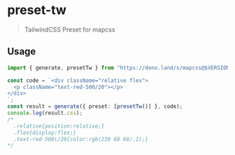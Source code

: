 # preset-tw

> TailwindCSS Preset for mapcss

## Usage

```ts
import { generate, presetTw } from "https://deno.land/x/mapcss@$VERSION/mod.ts";

const code = `<div className="relative flex">
  <p className="text-red-500/20"></p>  
</div>
`;
const result = generate({ preset: [presetTw()] }, code);
console.log(result.css);
/*
  .relative{position:relative;}
  .flex{display:flex;}
  .text-red-500\/20{color:rgb(239 68 68/.2);}
*/
```
